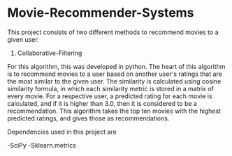 # Movie-Recommender-Systems
This project consists of two different methods to recommend movies to a given user. 

1. Collaborative-Filtering

For this algorithm, this was developed in python. The heart of this algorithm is to recommend movies to a user based on another user's ratings that are the most similar to the given user. The similarity is calculated using cosine similarity formula, in which each similarity metric is stored in a matrix of every movie. For a respective user, a predicted rating for each movie is calculated, and if it is higher than 3.0, then it is considered to be a recommendation. This algorithm takes the top ten movies with the highest predicted ratings, and gives those as recommendations. 

Dependencies used in this project are

-SciPy
-Sklearn.metrics
